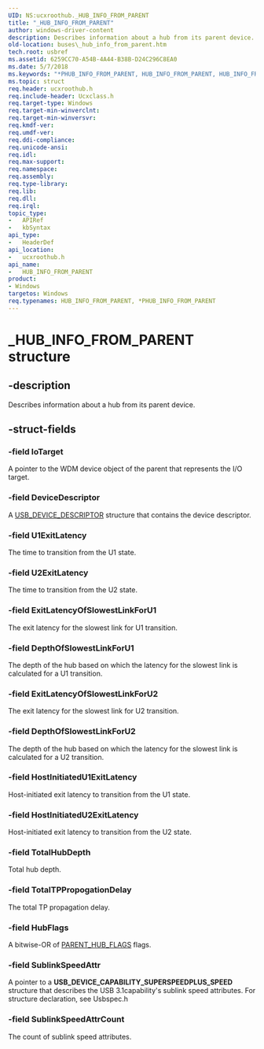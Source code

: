 ```yaml
---
UID: NS:ucxroothub._HUB_INFO_FROM_PARENT
title: "_HUB_INFO_FROM_PARENT"
author: windows-driver-content
description: Describes information about a hub from its parent device.
old-location: buses\_hub_info_from_parent.htm
tech.root: usbref
ms.assetid: 6259CC70-A54B-4A44-B38B-D24C296C8EA0
ms.date: 5/7/2018
ms.keywords: "*PHUB_INFO_FROM_PARENT, HUB_INFO_FROM_PARENT, HUB_INFO_FROM_PARENT structure [Buses], P_HUB_INFO_FROM_PARENT, P_HUB_INFO_FROM_PARENT structure pointer [Buses], _HUB_INFO_FROM_PARENT, buses._hub_info_from_parent, ucxroothub/P_HUB_INFO_FROM_PARENT, ucxroothub/_HUB_INFO_FROM_PARENT"
ms.topic: struct
req.header: ucxroothub.h
req.include-header: Ucxclass.h
req.target-type: Windows
req.target-min-winverclnt: 
req.target-min-winversvr: 
req.kmdf-ver: 
req.umdf-ver: 
req.ddi-compliance: 
req.unicode-ansi: 
req.idl: 
req.max-support: 
req.namespace: 
req.assembly: 
req.type-library: 
req.lib: 
req.dll: 
req.irql: 
topic_type:
-	APIRef
-	kbSyntax
api_type:
-	HeaderDef
api_location:
-	ucxroothub.h
api_name:
-	HUB_INFO_FROM_PARENT
product:
- Windows
targetos: Windows
req.typenames: HUB_INFO_FROM_PARENT, *PHUB_INFO_FROM_PARENT
---
```


# _HUB_INFO_FROM_PARENT structure


## -description


Describes information about a hub from its parent device. 


## -struct-fields




### -field IoTarget

A pointer to the WDM device object of the parent that represents the I/O target.


### -field DeviceDescriptor

A <a href="https://msdn.microsoft.com/library/windows/hardware/ff539280">USB_DEVICE_DESCRIPTOR</a> structure that contains the device descriptor.


### -field U1ExitLatency

The time to transition from the U1 state. 


### -field U2ExitLatency

The time to transition from the U2 state. 


### -field ExitLatencyOfSlowestLinkForU1

The exit latency for the slowest link for U1 transition.


### -field DepthOfSlowestLinkForU1

The depth of the hub based on which the latency
        for the slowest link is calculated for a U1 transition.


### -field ExitLatencyOfSlowestLinkForU2

The exit latency for the slowest link for U2 transition.


### -field DepthOfSlowestLinkForU2

The depth of the hub based on which the latency
        for the slowest link is calculated for a U2 transition.


### -field HostInitiatedU1ExitLatency

Host-initiated exit latency to transition from the U1 state. 


### -field HostInitiatedU2ExitLatency

Host-initiated exit latency to transition from the U2 state. 


### -field TotalHubDepth

Total hub depth.


### -field TotalTPPropogationDelay

The total TP propagation delay.


### -field HubFlags

A bitwise-OR of <a href="https://msdn.microsoft.com/library/windows/hardware/mt188025">PARENT_HUB_FLAGS</a> flags.


### -field SublinkSpeedAttr

A pointer to a <b>USB_DEVICE_CAPABILITY_SUPERSPEEDPLUS_SPEED</b> structure that describes the USB 3.1capability's sublink speed attributes. For structure declaration, see Usbspec.h


### -field SublinkSpeedAttrCount

The count of sublink speed attributes.

